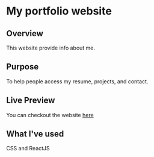 # My portfolio website

## Overview
This website provide info about me.

## Purpose 
To help people access my resume, projects, and contact.

## Live Preview 
You can checkout the website [here](https://friendly-baklava-cf3920.netlify.app/)

## What I've used
CSS and ReactJS
